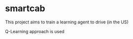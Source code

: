 # smartcab
This project aims to train a learning agent to drive (in the US)

Q-Learning approach is used
